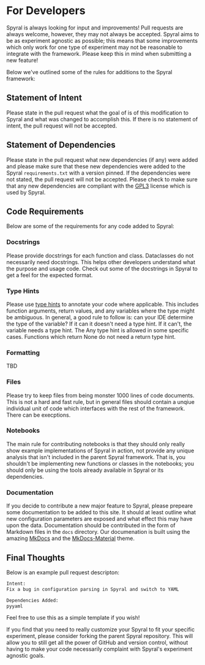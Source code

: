 # For Developers

Spyral is always looking for input and improvements! Pull requests are always welcome, however, they may not always be accepted. Spyral aims to be as experiment agnostic as possible; this means that some improvements which only work for one type of experiment may not be reasonable to integrate with the framework. Please keep this in mind when submitting a new feature!

Below we've outlined some of the rules for additions to the Spyral framework:

## Statement of Intent

Please state in the pull request what the goal of is of this modification to Spyral and what was changed to accomplish this. If there is no statement of intent, the pull request will not be accepted.

## Statement of Dependencies

Please state in the pull request what new dependencies (if any) were added and please make sure that these new dependencies were added to the Spyral `requirements.txt` with a version pinned. If the dependencies were not stated, the pull request will not be accepted. Please check to make sure that any new dependencies are compliant with the [GPL3](https://www.gnu.org/licenses/gpl-3.0.en.html) license which is used by Spyral.

## Code Requirements

Below are some of the requirements for any code added to Spyral:

### Docstrings

Please provide docstrings for each function and class. Dataclasses do not necessarily need docstrings. This helps other developers understand what the purpose and usage code. Check out some of the docstrings in Spyral to get a feel for the expected format.

### Type Hints

Please use [type hints](https://docs.python.org/3/library/typing.html) to annotate your code where applicable. This includes function arguments, return values, and any variables where the type might be ambiguous. In general, a good rule to follow is: can your IDE determine the type of the variable? If it can it doesn't need a type hint. If it can't, the variable needs a type hint. The Any type hint is allowed in some specific cases. Functions which return None do not need a return type hint.

### Formatting

TBD

### Files

Please try to keep files from being monster 1000 lines of code documents. This is not a hard and fast rule, but in general files should contain a unqiue individual unit of code which interfaces with the rest of the framework. There can be execptions.

### Notebooks

The main rule for contributing notebooks is that they should only really show example implementations of Spyral in action, not provide any unique analysis that isn't included in the parent Spyral framework. That is, you shouldn't be implementing new functions or classes in the notebooks; you should only be using the tools already available in Spyral or its dependencies.

### Documentation

If you decide to contribute a new major feature to Spyral, please prepeare some documentation to be added to this site. It should at least outline what new configuration parameters are exposed and what effect this may have upon the data. Documentation should be contributed in the form of Markdown files in the `docs` directory. Our documenation is built using the amazing [MkDocs](https://www.mkdocs.org/) and the [MkDocs-Material](https://squidfunk.github.io/mkdocs-material/) theme.

## Final Thoughts

Below is an example pull request descripton:

```txt
Intent:
Fix a bug in configuration parsing in Spyral and switch to YAML

Dependencies Added:
pyyaml
```

Feel free to use this as a simple template if you wish!

If you find that you need to really customize your Spyral to fit your specific experiment, please consider forking the parent Spyral repository. This will allow you to still get all the power of GitHub and version control, without having to make your code necessarily complaint with Spyral's experiment agnostic goals.